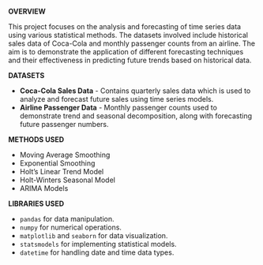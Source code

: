**OVERVIEW**

This project focuses on the analysis and forecasting of time series data using various statistical methods. The datasets involved include historical sales data of Coca-Cola and monthly passenger counts from an airline. The aim is to demonstrate the application of different forecasting techniques and their effectiveness in predicting future trends based on historical data.

**DATASETS**

- **Coca-Cola Sales Data** - Contains quarterly sales data which is used to analyze and forecast future sales using time series models.
- **Airline Passenger Data** - Monthly passenger counts used to demonstrate trend and seasonal decomposition, along with forecasting future passenger numbers.

**METHODS USED**

- Moving Average Smoothing
- Exponential Smoothing
- Holt’s Linear Trend Model
- Holt-Winters Seasonal Model
- ARIMA Models

**LIBRARIES USED**

- `pandas` for data manipulation.
- `numpy` for numerical operations.
- `matplotlib` and `seaborn` for data visualization.
- `statsmodels` for implementing statistical models.
- `datetime` for handling date and time data types.



